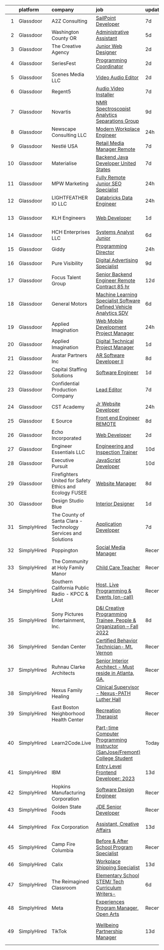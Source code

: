 

|    | platform    | company                                                       | job                                                                                                                                                                                                                                                                                                                                                                                                                                                                                                                                                                                                                                                                                                                                                                                                                                                                                                                                                                                                                                                                                                                                                                               | update_time   | location                      |
|---:|:------------|:--------------------------------------------------------------|:----------------------------------------------------------------------------------------------------------------------------------------------------------------------------------------------------------------------------------------------------------------------------------------------------------------------------------------------------------------------------------------------------------------------------------------------------------------------------------------------------------------------------------------------------------------------------------------------------------------------------------------------------------------------------------------------------------------------------------------------------------------------------------------------------------------------------------------------------------------------------------------------------------------------------------------------------------------------------------------------------------------------------------------------------------------------------------------------------------------------------------------------------------------------------------|:--------------|:------------------------------|
|  1 | Glassdoor   | A2Z Consulting                                                | [SailPoint Developer](https://www.glassdoor.com/partner/jobListing.htm?pos=105&ao=1110586&s=58&guid=00000183211a8d0b9d67ef4f10e60019&src=GD_JOB_AD&t=SR&vt=w&ea=1&cs=1_16e63320&cb=1662707732359&jobListingId=1008110581408&cpc=8B69257BFB62E45C&jrtk=3-0-1gcghl3ehkhqu801-1gcghl3f2i3b1800-51a745f4daa6a6b2--6NYlbfkN0DeXU0vMxLyKhfauY-dgUBa_3v1DHLtGGo4EP_Dl8CiYyPDWSWEoavReJY_shI47_GybFg-l-lyg74quyeOJOgBfFLZZSBS7XIL9GIGmk_4lYctjcOJmir0NzeyszAKNV09lIYZKANOJLrtjMgz1hKvtESOhhYRyiVhbTU1x5CDTOWxxgro-cDFDZbR9jpf3ZJyUPf183CF4-HAcpld8oICwB7BBvm-GQxL0Q2ATsg0tlaA3vwFq_EG54q8fnyzQ0IxTOmOAdUhbdj3aG141IdwXn3ohwkXzfv1WfBL6bChHLR-MJ0hKBZ49EQl-Cc_JuFeLFYJOvXADvtG_qAwq-jRcUVfXgDweeM9b2FFah_9zqJ3kVFioTiaebx45A4rqDkwroJyu4ySp4iYPIhcOrTZg0PVfzxdf5hIK7kZAH17WPDbde70cSwLVzNaAqK_hYKadRoqwYXITvKY5OZz48uosETPEzJKtiC9xlxPF3tBwMTLazgrpUYuSYXyEfyT7xs%3D)                                                                                                                                                                                                                                                                                                                      | 7d            | Remote                        |
|  2 | Glassdoor   | Washington County  OR                                         | [Administrative Assistant](https://www.glassdoor.com/partner/jobListing.htm?pos=124&ao=1110586&s=58&guid=00000183211a8d0b9d67ef4f10e60019&src=GD_JOB_AD&t=SR&vt=w&cs=1_99bf390e&cb=1662707732361&jobListingId=1008115448153&cpc=5EFBB0462F9C6B7A&jrtk=3-0-1gcghl3ehkhqu801-1gcghl3f2i3b1800-0da44ac5674c5847--6NYlbfkN0AzY0b1Y_R1OYsC5gwLmtpZQ_BO_KxppBT5eQ6JKLA0ZilQ_honIT0bPnzjjG-jF784Fd-KkfOHG0TElBOFqSRUFsBZPgeCk9oKpkl-v2g1iIDwRNr6unPZqv7T4Kb9It1EC8L3f5RvksjUdZ5VMmBILxtP-MHjeACqrGVmAewULIhgz79NXEPGZiqy68McT7uoTOebNVTb0h__uGzr0Ar9WmjHExAH3Ajr5EGrDhd_vQrpRjzOw-bAhGy4VHJfjvrnseCBL9rLM41tTaWietJVjsmvp6qwDyxCCdPjZPDDvAWYKTDvdcyEGCsx3LjlffWaHe5OiAsDXS2U3IsURb-Vr89KNmxdz-u0OmEFxdehmNQWmV-HG7FGpnNt5KUButL7s0RYL7kUdvpJuex8DueEv6CcIf8p2PXH6Vhc7zQpQW4nQQIOOj4G4MW0WZLYptG1GAVU8L_MYWsEK_zqXtr2Kcz-Yx9Ywrpgq14wdqqHrXYTH1ArINbt_NWUEuoPiraV4-vjTmzpvdcs5DWGCYJd-XPshT7nmtA%3D)                                                                                                                                                                                                                                                                                      | 5d            | Hillsboro, OR                 |
|  3 | Glassdoor   | The Creative Agency                                           | [Junior Web Designer](https://www.glassdoor.com/partner/jobListing.htm?pos=122&ao=1110586&s=58&guid=00000183211a8d0b9d67ef4f10e60019&src=GD_JOB_AD&t=SR&vt=w&ea=1&cs=1_40bcad8d&cb=1662707732361&jobListingId=1008122117450&cpc=40021B6B9FB64F38&jrtk=3-0-1gcghl3ehkhqu801-1gcghl3f2i3b1800-07de29c15e1b71f5--6NYlbfkN0CvahHJL5dpwIe5nlYo2UZJB8CTXAEl9vJAxrd3EfdRQRDXMdttjz6p2wIFQHy-ikY5HQoD1oHYAiAXQLBDYqWRHqBXiX7PHw_EVYOTefVmqgQrXIkbNhJUSs-OmbVuz8nyNude4TWYWK73T9uHxG1FoKMezYAVWTGz50PbTvAD2NIuyzBBAE9QGTc7B51kAjsf6stWa-rpe-JJmD9zEcnHMkv5U9ZAI1GjC6IOe2THg_JxUrNNBJIsfUMwq6deXVBGyyNMtfFcoZbSTM_v2y6n4sylPTmdp19hZdlD3idPcKCk9kpsLL0aWrnYwfdWCuy8QYuOA3Bx_xvQZUcStXBF96poqRF6YzF3Kh4fMDD3OpFV19RSzuIb6vsgeGLnlqpt1axGzAJQwjSZjEcZJe7UROTm5i2HCMZK7qNYVkUkOBzbwADmiaJwKrNWR56jbvgvG3lyyiKenzyDd7J08Wu8tE9m9fIV1OrhmZtniC_t3IyjNbW5-N81Ur59WHD3pJ8bWvhkYjwCLQ%3D%3D)                                                                                                                                                                                                                                                                                                        | 2d            | Fort Collins, CO              |
|  4 | Glassdoor   | SeriesFest                                                    | [Programming Coordinator](https://www.glassdoor.com/partner/jobListing.htm?pos=111&ao=1110586&s=58&guid=00000183211a8d0b9d67ef4f10e60019&src=GD_JOB_AD&t=SR&vt=w&ea=1&cs=1_d458f7e3&cb=1662707732359&jobListingId=1008120924567&cpc=70D6958B2CFB98E6&jrtk=3-0-1gcghl3ehkhqu801-1gcghl3f2i3b1800-6f66e2d2e23c435c--6NYlbfkN0Bi-g4OEguhQEx4pjzkmulzkFDPdVMQm6g82nLRMcVRUEL01Dp3X9kPtUPOvsL48a6n7rk9HaxOsoCsF6JwJJmArr6j8ZMI8yiso0YZUxBx0C89WEdW39-rdAtbr2k3_gZfBScMIZV_85E48QcIEtz3lEEsQ24xx8YHku2lQJjfKZX0rxWLyY6ZB3HPUFT-hQewxBalbTgIYPRAc_hmgKTWlF-vT6u8RjnBuesW7UmWglP2Zv9o3HQlYsFc-L9X3N6MkZC4_mmfZ9ft_xGxSYDuBC2zChW0LKQ02KR702epQS8AIogP2f7Gq-Lx702lOTZ2P7ZiNa2okGYq4MbZO5Pu0dBnqSTT7OUhjE1uTth9JDBUMaezLrGof611AAmmjIHbQ622o84PdYjM3tPaqm8yJoOzPdwLyS-ea4LaJc3ZBWZAaC2TBFzvltPuK4OUi3Byvmtlz4QKr8rf7yQAFvfjQ7_Ez7XK2mWcnjEp4YJ_Scf3pvIozk0RdyQRGpTkxLBBs3G2LAPxWw%3D%3D)                                                                                                                                                                                                                                                                                                    | 2d            | Denver, CO                    |
|  5 | Glassdoor   | Scenes Media  LLC                                             | [Video Audio Editor](https://www.glassdoor.com/partner/jobListing.htm?pos=107&ao=1110586&s=58&guid=00000183211a8d0b9d67ef4f10e60019&src=GD_JOB_AD&t=SR&vt=w&ea=1&cs=1_d0cf40e9&cb=1662707732359&jobListingId=1008120652239&cpc=FA84DF7EA1EC2398&jrtk=3-0-1gcghl3ehkhqu801-1gcghl3f2i3b1800-df236178779e9bdc--6NYlbfkN0A0fDXu9eF39rbKD2xdim8xGEgksx_b2RsJFxTRJ_NJDvSDN6tM190H2An5oGT0u_6zZHx7KdkE_NbK_7bpWElYaELkzE2MFRACG_3uJ0_tmXkWRrYCxonhPx0nOdrerHtSHUiY-OWual2wcFrgBZricBp-HVPo9SMsZnpcmrlsAN4l0c2PUT8B2vI8gXlRqBq3K8xFmeTSIkF5rZcEjJwRRcvfybkHiw_-2ivNlD6KsimEfKGaWdQDpY9jkYgE3UAjj18G0J5tvUxh0Xg2Y4vsJpxjOHFd-MJLzpgIRECNbNTGbw2TResG0HX0ZajiPlKUQfB8rN8CCSiPd5qD2pkynfs0iOnHAn3QBDKFmqg1xAfvI3Bqduzl1DqL3i-4fjpsyMvL_Tt2hsaZVsqCaDmJf9KXEDZhUmj7Qbob1APwmCYMihtsQGKXscfgGZu8C638I8NdKOP2t4CfS5wQ1PAVjBZuCMotX7SXFHBiUaYmdETK_NxhvOovXw_QEnXE-m0%3D)                                                                                                                                                                                                                                                                                                                       | 2d            | Remote                        |
|  6 | Glassdoor   | Regent5                                                       | [Audio Video Installer](https://www.glassdoor.com/partner/jobListing.htm?pos=113&ao=1110586&s=58&guid=00000183211a8d0b9d67ef4f10e60019&src=GD_JOB_AD&t=SR&vt=w&ea=1&cs=1_3aa8e68b&cb=1662707732360&jobListingId=1008111329561&cpc=6A461AFE751253A5&jrtk=3-0-1gcghl3ehkhqu801-1gcghl3f2i3b1800-0cd9182b06d42cbf--6NYlbfkN0DeXU0vMxLyKhfauY-dgUBa_3v1DHLtGGo4EP_Dl8CiYyPDWSWEoavRXLw_YjR2oEbUB_a6-S49_wbJG5z14pXVbOEret9w3p__krGuEwAo8kUPBkC0dcpelbkxMWOzL2k6oAiLVdqwwpwg2piBJ_J7x5eRgXqxmWotObxXPC1k9m7sT69OdowMMn6jCVvMRWTwBhuGi8RyWPuc49c1nMhDucSWA0DTSTI3Jq64EGbh5HNrn0O3K4m5o7Nb_ohWfsjhIkX8ePdd9UP2xWx0i_2tuxfR4mpBwt8d2xhy2Vyt1mF48Lgn4HGStkmoIsLf2gNDMcJlvmJ2oeRF4frNBpgHK1AEBNsblK6Ta045myt76MTrwnjugY23DRq9qMfrC-uLwgEvXCSCD9a4KoBnx5YEklyOKvzRiXdjmPIhEOYJEgERNjdVre8BsIXHywyX5A8D_8rQZBoFuWE6is5ZE5kSZahsUBNgCDq0DOssCeeAHp2LWjncKXOLK1FqynIm6F5raMTdmofE2w%3D%3D)                                                                                                                                                                                                                                                                                                      | 7d            | San Mateo, CA                 |
|  7 | Glassdoor   | Novartis                                                      | [NMR Spectroscopist  Analytics   Separations Group](https://www.glassdoor.com/partner/jobListing.htm?pos=104&ao=1110586&s=58&guid=00000183211a8d0b9d67ef4f10e60019&src=GD_JOB_AD&t=SR&vt=w&cs=1_3f5f2479&cb=1662707732358&jobListingId=1008103627985&cpc=CD74E381F3CA7F32&jrtk=3-0-1gcghl3ehkhqu801-1gcghl3f2i3b1800-3c863cae114646cf--6NYlbfkN0Alc63mq7XbG_XJWtX8RBizZIwo5v3DdAY7_u3VbNSkJ9a4JhDPDKVZbvg4b4rx_eTV27GlRAz5TKve1BsS9YktvkAcXJlILQIr0JaQRWkBMn61q9g_G2RQdjw5zuUg2hUpTZq8NizcNv0Kxnpdini7KP0uP4cQjZTyi52agX2ZDCG5F4dSdcYLDWVJc87ChcMgDsNp2dM8wyQRWihfVQJqH85o4k1VsTfDhy13cSv9W4OBzxWsfwpqSgJHsqPYwcw0OMxpew_imdb7q8DN1nzxjl3Es-JgxSVua3_rXDRaft7LKPIuTeGvU0eAKpHySBeuz2QsWI8SP5ao0K8e1w8NCKfQMtsScIOcCstCtOrKj66Yf-3BTkzo_tYRzGEnWRUBv3H4ftLizXZ9pR1MXI43g4MLQT-Pd7z66TvXLsIXBrrG16nGSvqHWx_urOxA12K65EUnEjOubmPUkt48Ayvt)                                                                                                                                                                                                                                                                                                                                           | 9d            | Cambridge, MA                 |
|  8 | Glassdoor   | Newscape Consulting LLC                                       | [Modern Workplace Engineer](https://www.glassdoor.com/partner/jobListing.htm?pos=102&ao=1110586&s=58&guid=00000183211a8d0b9d67ef4f10e60019&src=GD_JOB_AD&t=SR&vt=w&ea=1&cs=1_8131895d&cb=1662707732358&jobListingId=1008126066867&cpc=4A4F3732B778070B&jrtk=3-0-1gcghl3ehkhqu801-1gcghl3f2i3b1800-bec179729b48cdf1--6NYlbfkN0BHIfC1zsKGIu0R3teaIu8liT7fbRNLaQeDQfcPJweUKxynNxS1I3QAHjMmhYqtnSAxGBsP6FB7tqu-jTndOhtBzFLcq72XVQJQ1vuSf8qwzvmzmaR8SHaJvU969Oggu6os9cTGF0ycD536PiCNSypEnN2GdUXvWozc9NydltMV5JWSLMrvWihjblv-hGeHth915ICKGXbxjL4i_9MNa8zpQTkvmEEsDZMYNwJX_IaQ5XCiTyFFk5mO28adYc3C_HNelRbsDJEfLtWzTbL0rqTN4Lx3-Kq-73IMW3iQ4QvWJh8jzJgj3b94QvX9mhPkp4CPgfqkN_oRJ9T8Hb9Rp1E1Evvxapcqky99QEDgWDvu9D8FYSxwmXFdIxvLRMRDeF29BqXIL13DCiFPfMBBkXUCghtNSJGfPUL2pyhl6gwXVA7rnXlA5vqWcTb4c2gE9Tru1JhUbtwNf5owyfPAu-2fOVaqSOKJDdZ7saihzu9DkqcB0qyAJtYVENgyhhAUN6pP7WjIwuAI9A%3D%3D)                                                                                                                                                                                                                                                                                                  | 24h           | New York, NY                  |
|  9 | Glassdoor   | Nestlé USA                                                    | [Retail Media Manager  Remote ](https://www.glassdoor.com/partner/jobListing.htm?pos=130&ao=1110586&s=58&guid=00000183211a8d0b9d67ef4f10e60019&src=GD_JOB_AD&t=SR&vt=w&cs=1_3558cb09&cb=1662707732362&jobListingId=1008112427304&cpc=1FDE87803EF93CD3&jrtk=3-0-1gcghl3ehkhqu801-1gcghl3f2i3b1800-84050508c4b25d18--6NYlbfkN0ADQ6GdWvkt8ZgTH_-FXwKY0lTyiTNy2VEya7tXxeKwzj-OqYxe2oijGPILrQNLNKyAsmpNnUtyHGFHhKFpK544ssf2tWBoDAjqNPpCSPVYXAdq9CDQ-3jvu-jpmQs5whWF69KAC82URwv1zoBzpmaTYjIVIvJeXfQr1Zq7yeHVOKu3ofu9korc58gEXYWyeCjROD0lNo3LotUpnLCBOWmDOWX7StuBGNFl8jvXYkv_bo845DR7Hw4VujXr5EglUOMnZmI5HSX6ZV709OkZ_ohiMkuIkMtlAG9iWH6M0IhvVPo8rzWatinSNNjU8Ru0LQo6zHNmOZ8ljIpDBDhO27dk3ZrbhOcxz8h9_m-xREQuw_Nw2HIIi6dai-SwKoD6s_FeOAIMbCw-T4VtUi9zf8rvs2rv20hDreLoY3nmKCyE-BxKhsEArPyzCkBe33tuGV8eCQdZb51i7klDpevRK9rRStyd2aLKfkdypXQPayABdX4gePGyHddeV3V4eFU65M2PDWorlyGjMmPTddP1Jd5oOMjeprYr-RskP9qZ2XPoRFrQb67K4--6AKTzWpKF_M3UcnVgUdJeGw%3D%3D)                                                                                                                                                                                                                                   | 7d            | Seattle, WA                   |
| 10 | Glassdoor   | Materialise                                                   | [Backend Java Developer  United States ](https://www.glassdoor.com/partner/jobListing.htm?pos=128&ao=1110586&s=58&guid=00000183211a8d0b9d67ef4f10e60019&src=GD_JOB_AD&t=SR&vt=w&ea=1&cs=1_4ba7be0c&cb=1662707732362&jobListingId=1008111452488&cpc=5E31031E1AFF45A7&jrtk=3-0-1gcghl3ehkhqu801-1gcghl3f2i3b1800-cffead584926eb06--6NYlbfkN0BL1DyQYBK1tHwoBciZhChALBxjrhsy8rFgUIA85pUFUaICefKbL8h73gDJOEWS-68N1mz8TIUkPgY4_V6OzDue4R-Yp5-hbGOmvajeWdo5Z6POZHRFtr9fO4GLUMhd64x7WqSEzsKBZNw1RLMVPwMdfIVWYK46F8a3G54OBDC48IbwSJPDBtgqBeHwze6X36ZJGQM66-Bfl1LaEDUP0ycchagFRPCqWfYdMZwLShXPe9e4O7TU5Ny1dJ-92qTUIH0o1RgxJkbZWVtRyVdoZ544IXR_icJgCILUaLCMosTaWucBsY4lwEUOykr8Yc_6m6lokd9jhqP0EyUIhcoNdskPI1zNjOJ9CWgso7JQGRHP_rbDcF_V2Xw56okYYGG7BDUZ7qH09uoyMVMgVEHlMK5-7p7_my-4VllnbqXTSl3ProcU652jKBYgEFFrD6SXnmZj46R6pIUxhxTfzJ47LFDaJ_kxG_XYC2AA4hAHsp_2ZQfHSQI4PSRTKvXkPoJd49GeF_5cBXzBFs5lDRr7zKWi)                                                                                                                                                                                                                                                                                 | 7d            | Remote                        |
| 11 | Glassdoor   | MPW Marketing                                                 | [Fully Remote Junior SEO Specialist](https://www.glassdoor.com/partner/jobListing.htm?pos=116&ao=1110586&s=58&guid=00000183211a8d0b9d67ef4f10e60019&src=GD_JOB_AD&t=SR&vt=w&ea=1&cs=1_5a4918c9&cb=1662707732360&jobListingId=1008126510288&cpc=A65DF3A704A48F9B&jrtk=3-0-1gcghl3ehkhqu801-1gcghl3f2i3b1800-92b2a60d6f9d450e--6NYlbfkN0Af7IH--f52cTUDwFMUanxXcd3NiV5wYJyzlyk1G5yREY5tH6gVYRJQohQpJRft9_VsxmOGOwJ9bUwpjyQBMQLev7RKAgwXz9vLAxpTQcMfAtCMAhb0XVg6rwm7iUC8jMe2krtjUlMbwbeNzR8Q0_VKpSIi5ViYpP2eU3esIo3FrC6dwPu10VkR-ZnRi2tufh9UFfmjvItk11YRRHWpBiTP2y35M_hsg2NXoCjs3qjCCIKCx0vnFNG8c4y-lyR2NrizxbdcwOWRBZnTUgHkYcE-Qutoqh4ZCcaKL7CR_D4_FUNk0Czfh0iZW6gohZgvHcpPy7-sCLQZgFsF1j7yWplsB5R5ffU8CeJivZPa040oPqrI58ZxqogzYocd9WC9ugZeGpF7J0oiUm-eOVzwKCTMUTMfEsufF8XNx5e9xNiEBUTLF5Av04hQqDkkckJ_rMB-b5xHW8Y4SfHV6OGO1L-8hJlS9hnuEEKu-GL9x6WDUhRni4uFjYpPjjo1K8GNgi8%3D)                                                                                                                                                                                                                                                                                                       | 24h           | Remote                        |
| 12 | Glassdoor   | LIGHTFEATHER IO LLC                                           | [Databricks Data Engineer](https://www.glassdoor.com/partner/jobListing.htm?pos=110&ao=1110586&s=58&guid=00000183211a8d0b9d67ef4f10e60019&src=GD_JOB_AD&t=SR&vt=w&ea=1&cs=1_bc094f8a&cb=1662707732360&jobListingId=1008126109105&cpc=21001CD36CB5FE0E&jrtk=3-0-1gcghl3ehkhqu801-1gcghl3f2i3b1800-52afb529f3475472--6NYlbfkN0DLWr0FuvwmpNY589ecXM0wpB-l41nBtAe9mv-PvJGiqeSn_zX0dTWcAXbe-_6Gf05UIxPq3fXF4LsUsC_WVIO-Xu3UDUxhOIxq13o-B9D3B4hZFgvxyNWGA48hvN8kAihtT2olNXQ-VLEhcbhJ8DO7L4djjV3CC98a_sPRAkSaggc5dIKo_TqucSOX8SfYGwn-g5L8HZ2AvfW9NhPZHFJNlwF-dlbd_QU4DBZyDMy26zVoFHaLgK7UUJbq2F9o4CHbPiVEI565uwqVNVTb_C8VcRYQvs6Nv8YmmwfXo4SsTFM1KPvrpzI25T4KTkhaLFsDc2xMMJ6QFL91O-HEoomd_v_LBPGAB8RMAg8tWYwoT0LAKdksZ7xD7yLdQS6kpvJRw25mo9DCM0S9dRWHSBKzma-VBYO30k7a-D8rOyrjNVYpsCyKtVpXQAZUSKN13zPN4E1NSIX9JMQtWpsJ8XMeHb2Zwf1y94p2bti7HPI5o10g-O-cSmRJsAT1bCgDa7R7hNq4b_PEpw%3D%3D)                                                                                                                                                                                                                                                                                                   | 24h           | Remote                        |
| 13 | Glassdoor   | KLH Engineers                                                 | [Web Developer](https://www.glassdoor.com/partner/jobListing.htm?pos=125&ao=1110586&s=58&guid=00000183211a8d0b9d67ef4f10e60019&src=GD_JOB_AD&t=SR&vt=w&ea=1&cs=1_19b6cab8&cb=1662707732362&jobListingId=1008123694642&cpc=C19BE7EA145E205E&jrtk=3-0-1gcghl3ehkhqu801-1gcghl3f2i3b1800-e4497aef7564f756--6NYlbfkN0BvDlH9Lz1fmjVvjr0DRKSCYQdqD74IV59_MjVSnWGaZHNLpImKyXag__Os3_vTT7Tjlc-7x2kt7LfOEzpvBY4ljWxpholjipSsgtyxToVn-2oeVavNzMvPbUIrZ1Vr1LX3uuCpWyj_tXtUqmVjpTd81-TUSQW8My3CH81ROs1QvIwWkAAksI12EqrdsJjoUTJxigZ0dTGxaZJSn_-WIgNk0ZVGQt1a3R4zBoMw4xLM7HYrv9j3Dx1pzGt730g6pf4-t157GbRRA123b0oRhOIt29Ed8ohJofYPB2E2NEqaAr-UlAZpUlG_3w8z3pnrBwyKjwLGX-vYZarMgrkd7N-KDsNxfKUoOJ3Nl6b3xTMT6Ehzw4bHX5s84dDE-dhZaHuFIv5H60RdS6GC3JoH7QyUK8Ozza-kP7AJ1axtimwBtgm1KJ9Dfg_5flluPbTDC7hFESqcS2oW4Hzh0V7NAhP3tCwH4iFOU030rf86f5xcCfIcvf3NhABU)                                                                                                                                                                                                                                                                                                                                          | 1d            | Fort Thomas, KY               |
| 14 | Glassdoor   | HCH Enterprises  LLC                                          | [Systems Analyst Junior](https://www.glassdoor.com/partner/jobListing.htm?pos=123&ao=1110586&s=58&guid=00000183211a8d0b9d67ef4f10e60019&src=GD_JOB_AD&t=SR&vt=w&ea=1&cs=1_b573e02f&cb=1662707732361&jobListingId=1008114037788&cpc=F4EED0218A761C36&jrtk=3-0-1gcghl3ehkhqu801-1gcghl3f2i3b1800-a5b00819a94d09c4--6NYlbfkN0DwNiPKAVM4XAJKM3wLr20H6oNwbjmq8cULyZhVGMMKsFS2aupJNf3vyjoEcsNSwLGCtYyNPTYYIGVtciSZlAgOrlIijl2_0HEwZ1UWIKsv-nJh02mgOWSuCsnXj9M3lEkRv6v57o4VRP7E7Ry1R0Q50H48JYtAEmQgBW72F6cJN_xHSyhT1JhVFIkzFXFr-FFZhhfGlnfRASB6fCwOIuhAt2Wqs1V2cBsuupOahxgcwa9a2k-cLNexO5fGxhMbtV4ElJLlcjlc24D95vcpvC20dYiUoHxt0pAjy4-Cwb5-3QGIkXwcYZUIOkYTBLpqGReKEYtYz4YGXCekJOevqEJZZD5jgy2B1MljkFLfjyK4K0qD_FXcAezOmlOsAGzjby2VMZ9DsHmbIoIpBdM8swpZt3wgAj9SiXSsimeLTx12Tud7PcOzj3MvBLfFPl-Fb-o1dhAnYzLX7BA8gpOChn4UUefNmfDYVp2g-tTcQr7MOpeA5ls4ikWOQE2ZkgRX4VA%3D)                                                                                                                                                                                                                                                                                                                   | 6d            | Remote                        |
| 15 | Glassdoor   | Giddy                                                         | [Programming Director](https://www.glassdoor.com/partner/jobListing.htm?pos=101&ao=1110586&s=58&guid=00000183211a8d0b9d67ef4f10e60019&src=GD_JOB_AD&t=SR&vt=w&ea=1&cs=1_09145576&cb=1662707732358&jobListingId=1008126747046&cpc=9A35C3CDC9AD954F&jrtk=3-0-1gcghl3ehkhqu801-1gcghl3f2i3b1800-fc66f98645b85375--6NYlbfkN0BezEDvq4O0wK3Mdsc3SSRxBqwtCc-QllWXzV1v0Z2t1arAbUweX3HOCafFpekUP2wNa7eMn8pW8az9XAo_dZxql86WBJS2TagaejU-4YVlggS7CKTvO13WN780xUZojIAFjvg1bBUBL34hvDFaXDe8OG81rNkk1gJ7Stt9TejXkf9gKK5Fytp0Q1hj5aVCir13iMnLkCBuaGPImSI7Ybr9Nlx0FlFq4n4uKPjpR8P_uSgBqZZXfMdOY5yYRahoWNOgL2O00iExs8PLT3A53vu7w3tFRQnfOuyzlaG6osCbgIbwUiOqpuzJHinApe_y3j_4PXPgGHqc1X7U5qF-0d9DmvGHlI3igHlZGEXa4H38JLqbt0DUKpzZ4GELQpufteO7Sc_Hp61E56K8AK8LB0GuJcV0uMw7SFLr1mcnM5f9iewU-pndSuLobBIxDfTqyYjiH2qeYhdUy3PLrzy3o21TqjkrdIrW8AqwuAWz2tUwNoUJ5pg00y0o5H2wOnoNsh37CGT4e9faBw%3D%3D)                                                                                                                                                                                                                                                                                                       | 24h           | Austin, TX                    |
| 16 | Glassdoor   | Pure Visibility                                               | [Digital Advertising Specialist](https://www.glassdoor.com/partner/jobListing.htm?pos=126&ao=1110586&s=58&guid=00000183211a8d0b9d67ef4f10e60019&src=GD_JOB_AD&t=SR&vt=w&ea=1&cs=1_774b2261&cb=1662707732362&jobListingId=1008103995624&cpc=8795CF9063CD573D&jrtk=3-0-1gcghl3ehkhqu801-1gcghl3f2i3b1800-2a2acc3f9456b692--6NYlbfkN0AZiaPZyccuKjlre0e0RaBFeO48J0QExrO5hcuLctOVaB564pNz9C24d5V5qJMYDip9RoGmbOZEgmaQmK9X8L246o_0sRzmq3XqBQbAaqFit3PqQFwbHYZKBrODRJVjT_s7mPwvrj3rqcHdqkjAe5VLUX1YBiqJ_ZIcTwSIXD65N9AL0z08d-BsRroWwpR1VIlRQy7il7Sz5Frd51wr0FjMmU87qLpYBNgWzV-ks-OvSlVq_eqM7d0NfPbrvnpF7W5qc--zC75bzomQ-Ren5L224fWTxVxDnR5GJnOWCBx1uLm1hjbLqnOplKrBrsmGd-LF9t2i4psN3xLPt50SxFjY23sbqZfJnOmOvDrTF9-AOU-7_i42z6Og5T3aqCO7Gr56QX0-ZNMclUaxLt3VdZsA9lL-N82LyF-1Fhc76GlBYqX-4wSyKCeVvT7iIN9mD4DSza5RDUpwBRwvuvJtMVrDQVFX2GAieCCm9Yi-Oz2G10tmORFkTbV1YrND7cb-dLg%3D)                                                                                                                                                                                                                                                                                                           | 9d            | Remote                        |
| 17 | Glassdoor   | Focus Talent Group                                            | [Senior Backend Engineer   Remote Contract  85 hr](https://www.glassdoor.com/partner/jobListing.htm?pos=115&ao=1110586&s=58&guid=00000183211a8d0b9d67ef4f10e60019&src=GD_JOB_AD&t=SR&vt=w&ea=1&cs=1_cbcf1fe6&cb=1662707732360&jobListingId=1008098493704&cpc=A0637F14311B9419&jrtk=3-0-1gcghl3ehkhqu801-1gcghl3f2i3b1800-ecc0fd56619abb40--6NYlbfkN0AkTHvg2qG63eGWRkwLSWM2hiF8bYFr92ccdv1SLGRGbEDclhsOBftv4d8dGGrNzHifNfxq-ATjhr0o6GghG9dMJoHQGw7_JbjGsN6VLhQTXJK4pPIjwLS7ZFrpRQUYVIbHLnQOWq26jpEEQdE1qsW-HApfIP10l8Dd5CxEiA8BNUNEN1nXaZVGffv4xemqm-Rv3XwNONbJUIi3wECP4-Py-SRb1tJH4a6-ZKLUmwH5ShCaz7W-bCIrPDSDKvyUFfcAAdzI1zSgifJmy0AGeE9j_fgZ9rC5Bnpe19bUa80ku1qYTRTdSXF_K-Tk9kKXqh7yvZR-QwYQgePNfpt3AHrrJfwXN58BKPygcOQM8vQK4OCVA6NoKkIGFhNxF9CW2elfa848Lsy-kzaMW1aC-qnw0h6sHGdP3LyifkJOSYAU0-IV4tz2DHO3C4LM1vgiz_XIFsL9SRHxiqnS4O1aoz6QAoM6uHws7uhLfRy24AzQNdJ88BLWcEsvVXt3dLD_gBFmH-_lxllRoV8i5pU2li9P5_iOzPXRggk%3D)                                                                                                                                                                                                                                                         | 12d           | Remote                        |
| 18 | Glassdoor   | General Motors                                                | [Machine Learning Specialist   Software Defined Vehicle Analytics   SDV](https://www.glassdoor.com/partner/jobListing.htm?pos=118&ao=1110586&s=58&guid=00000183211a8d0b9d67ef4f10e60019&src=GD_JOB_AD&t=SR&vt=w&cs=1_57d505b1&cb=1662707732360&jobListingId=1008114567566&cpc=01657B10174A43CF&jrtk=3-0-1gcghl3ehkhqu801-1gcghl3f2i3b1800-e8b560d4c1e0e8be--6NYlbfkN0BqJjBsvJkVIRVupdyx-l7jJlkPL5nU6SVET5Mq4mDejYNChVrcc2tY96PpIzK0iDQEyWVWIWwLx5-TxccNNFipag0ey7YPWgt4SDNsabyQUKlpnGDzchvUMPbZw5SDPWKk-LsL_OuXJwavyEPiAKGHyoQt-Zb0Ulv8lWkUZhZizusR2I9bYjQGlRvpAxubTQ3Hz_7-5ylhQpDbgzoZ0H3dF7rWHKMddnU4wfmpUhzlTYjsaFRLXITUqF0MHJ8JxfO7D8__Jeqfkwayj2IdY9PHJfjdbdHfnEn73Js7f46tv7gnfZQZOQcLt1RXgoF_1X0iHQWxU1TdeBjAc_KyYv98LtXek_rCBlRbRNOI-xxx3ooW-CMUFKfztJ1xi19Zhw2RQ6B6MnSwxYByGlRhrVh7udwErQosmGH1zYvJMBjPQXxLvd0Msq2SKUx13VonrHgZL0G4c4yq7nnrC3B_TBPeFUnH_pJArqCshc1RDHDXytUFnc9RIOhsBrWd1MB2pgWSzZElvCxNU7C9lLtuGpLww1cvZJQw2BSTdnShbnTCQEKrTRnWeKs0Uv4hjnJ_vfLDsFKSmO7U7g%3D%3D)                                                                                                                                                                                          | 6d            | Remote                        |
| 19 | Glassdoor   | Applied Imagination                                           | [Web  Mobile Development Project Manager](https://www.glassdoor.com/partner/jobListing.htm?pos=117&ao=1110586&s=58&guid=00000183211a8d0b9d67ef4f10e60019&src=GD_JOB_AD&t=SR&vt=w&ea=1&cs=1_ae305667&cb=1662707732361&jobListingId=1008126068788&cpc=1CBFC3E34E2A31FF&jrtk=3-0-1gcghl3ehkhqu801-1gcghl3f2i3b1800-967001fb6339d0c4--6NYlbfkN0D8j9N0G3bmE7t_bRxWCnyO3V8nRNicLzIRxQmtr6sajpySE73H-8XyYuMVWJAUn-PsMBhLwMRDb0YZvULODT6jIByKHdDa8IRdDZW5w6mwl8KyIoL4D0srY5ZPSznRyR43el31ghDhnTW6WOPafp_HAo7HpgSw525uYQCl04PvkKK9mk8_TgJ1dUbaLmwblEX_ya4Lfm3mZwQ2f8HbAWPCCrrFpa6ndEvFpKn_IL-B6UP2Q_OTW-zoRI7NGvOeS7Qxi13unUd--46znjPkdhVEJrWgt2xvQOGNoTopQ6GG37bzb_aaZx_xcZ-7fwcAZSmkmGvLuT10Yk4Cd5dtgh2Uhep2Pg33rMtircw2-vt8Llb6KYo2BxJxI5BahkqwhGnrKZ3HjxTYq-SOSTj8jr7dWI_4fBuSVVbc6s6owLWpN5dzhVFto8SkFTey84pjNVwmTXavnxdVmskoD9pk0RDbUVu59N3AdG0E1oTUBhGiYIZOPmQ4aaeNiRaS6jGVWf4%3D)                                                                                                                                                                                                                                                                                                  | 24h           | Remote                        |
| 20 | Glassdoor   | Applied Imagination                                           | [Digital Technical Project Manager](https://www.glassdoor.com/partner/jobListing.htm?pos=129&ao=1110586&s=58&guid=00000183211a8d0b9d67ef4f10e60019&src=GD_JOB_AD&t=SR&vt=w&ea=1&cs=1_18775efa&cb=1662707732362&jobListingId=1008123151261&cpc=654405A9B1E0A9F5&jrtk=3-0-1gcghl3ehkhqu801-1gcghl3f2i3b1800-c3729df21b8a2798--6NYlbfkN0D8j9N0G3bmE7t_bRxWCnyO3V8nRNicLzIRxQmtr6sajrPGQHgUI5DIRDIDSQmRWHaRH_UwoomrHjP7CgfsbOeZSyZe8jjGZWkiy6OmTiLrnHjNeZbk_ix48n3U1Si6u59D0g6pNXbljWfYHW-QziZKJerTIuxkFX7TzFpq9qSe0hidVirjmH0dKJnJgiUyOsl-ZP-uZvk9glYWK4-gKq8egRD7rdVIJUx7N3rHAfSIlkkSPznhIEsUwM3xmdMl92QPqwRiVWxnb_832w9JgXcUPPCSgXrugZLQ2LGwLfKATsA4wbIcllZrvRIkKFe_J3Rh3vSXv_3fNru_keFy8Ugr3UkKjHY4kB1nWiBEO64vnYfH4HnRhke79zVLKYIjIQOovc2HPc-MvVGn0_JqEkDY0bVz5TIow87nP5NluSJQEfQnFovKUWAxlRmkib0dDh5M62jluwAJVTY66oWllQ1tydTI9ICv8ZaU7iXo2-PUQsMni60gHAwl9nuKHOhRHmU%3D)                                                                                                                                                                                                                                                                                                        | 1d            | Remote                        |
| 21 | Glassdoor   | Avatar Partners  Inc                                          | [AR Software Developer II](https://www.glassdoor.com/partner/jobListing.htm?pos=112&ao=1110586&s=58&guid=00000183211a8d0b9d67ef4f10e60019&src=GD_JOB_AD&t=SR&vt=w&ea=1&cs=1_83c34a6c&cb=1662707732360&jobListingId=1008106665313&cpc=F4CC4721A073827F&jrtk=3-0-1gcghl3ehkhqu801-1gcghl3f2i3b1800-e7104cb7571e10bd--6NYlbfkN0CSE3POay3L6XNXi0aipSscdc1Zs2V3vZI2w3p7sV-Wv_VoR-XsUxX86YfQ56zr2X2DaYELFy_C3wUXcLlSNQY5XhgcS-qb-mOfK5GZmOQEQaCEWWGF4p6F_FMb-3_kziIFa6OePOYEvUBuJ-qJs-wjHE-bkIxGqY7SQZGqOKMNDw4LScBAKRt_vIAGn7gMza3tVMwMp7p2KUGpmF8jTmSgsnOU8sGlnl3kW0YiX3Wzf4NQ1HwrLbz7HJhHWfqf1sQSd3ZN2s5Xnj1V74pvo6lbUjO58YzcbBoEeivJtkevZ2cNEPQn_okMuLVfTU2bI6RqkW4nJw5TU_kuBeJxfGHfZSLf5sdJO3pufjW76_CzA9Qx49-rzsP2IovE70hWmA79MqFgcLP2NLtJRJQWc05KXlwJjphsk0aANihp6cBiADUEtkqFndMLr_p5zz3stNSuhgBogP21U-nM-yWYtqmZo41W0aKoj-ObPFs3ylvHnNE58x6mp8JJrItJzZcnnxU4JNuj8Q1BtQ%3D%3D)                                                                                                                                                                                                                                                                                                   | 8d            | Remote                        |
| 22 | Glassdoor   | Capital Staffing Solutions                                    | [Software Engineer](https://www.glassdoor.com/partner/jobListing.htm?pos=121&ao=1110586&s=58&guid=00000183211a8d0b9d67ef4f10e60019&src=GD_JOB_AD&t=SR&vt=w&ea=1&cs=1_d4a6204c&cb=1662707732361&jobListingId=1008123882977&cpc=8795CF9063CD573D&jrtk=3-0-1gcghl3ehkhqu801-1gcghl3f2i3b1800-362dc29280a5917e--6NYlbfkN0AHXq2vAVwR3IH7wgnTMdWCa3HguypIXx0DFudX-u0zu6XSU0N9gDGCMsnO9yvyAfOmemeNrlFhkaTZ0DAFdWStc1udn8_ncMGZPo9th8WNLAFQ14i5QMU-FMfukAy1g8A45kc-Jq6wCMpoI3RUQ--6K5B2Fvsz6et1P9vrtHSiEe9MGyyiGApInPHjFlfhCeSIG6n4SDNPwlD7zQg9pNZ_xbXQMo2i0IENeYWDagMRez85nFJzvR7c_Eg8jk5AQrX8dN1uODfvgu3WQzGqa1wYC_2kuYWFprOzx4VBe26-cQ2tTF4Xh8rZC5Krg5W9cGUmXw7KF4rmqblfcOEUqPFh4UtcbvPZFK_qgv3UXDpd4f7WgZWW4EwzrTTQf-mjX1uW3a5SaUwmPWDiuEXTnEEHCUFgjhK3teVxvd9gNfGWhpMjP68FkviFJh-vZzmLA6joEjHCYYX5sIdYe1hinHiCp8DkFDgMlO_wlNO5jPCiOH_SLp9ZDkHN4BTCMnHpstz18Gvbg4um3g%3D%3D)                                                                                                                                                                                                                                                                                                          | 1d            | Remote                        |
| 23 | Glassdoor   | Confidential   Production Company                             | [Lead Editor](https://www.glassdoor.com/partner/jobListing.htm?pos=108&ao=1110586&s=58&guid=00000183211a8d0b9d67ef4f10e60019&src=GD_JOB_AD&t=SR&vt=w&ea=1&cs=1_1cd71c09&cb=1662707732359&jobListingId=1008109070784&cpc=8795CF9063CD573D&jrtk=3-0-1gcghl3ehkhqu801-1gcghl3f2i3b1800-8eff2385da190514--6NYlbfkN0CLnIyDXorONbwFz_HkFFuiZ_nJljq2LOcDyzqI3LJjcX8D0cqdiZW0acnXuZ9FXAauYjMZq8zkz-2h9y57e1_VcFJknwY1oM7u18lGgLtol-27MZI-GPOj2UXrkgcmbYwfBScxGza3d3KqMWGwjTYKKTf_XmKzJ0XwnzOIs_KNwsMNIJCewt62paOWrjWam6dNCHtHp6aDs69qaIbRSg21kwMLIkLtSCVnD8rFiDs4zW6OMgDy8ahvgokhyeXfMZPtgcVOEfPgG5vCh38zUt_YNoup7DYX6KABibns1ScqrTb9I6wlJrRJItybA6cwVSxDSlPdRubruWcx8jZC-RnHMJz-8a3faQqtQFklMwpp3_BrWKangm9mrSj8ZsoVO7Eg_4nEMVfhg3tSLTfUn4toXq0dPuo6RDUZafO5A6EEC7aHLVBdJkP2BB4C70Lm0QiyIcsxQJqdUPyzyI_tccPo7cR9UlUsdAeooSg9IvpGSXTYToQ7Lw1U)                                                                                                                                                                                                                                                                                                                                            | 7d            | Remote                        |
| 24 | Glassdoor   | CST Academy                                                   | [Jr  Website Developer](https://www.glassdoor.com/partner/jobListing.htm?pos=114&ao=1110586&s=58&guid=00000183211a8d0b9d67ef4f10e60019&src=GD_JOB_AD&t=SR&vt=w&ea=1&cs=1_dd1a53bc&cb=1662707732360&jobListingId=1008126352566&cpc=AC285F3A3ECA6BB0&jrtk=3-0-1gcghl3ehkhqu801-1gcghl3f2i3b1800-c86b78201b06aef2--6NYlbfkN0C60gHVp4b0cpydo70zk1zETvfRoIYrIsAoH2nkjqitC2L5GdziIH9EvRNPiMzpp2DU9b0Hs7OcadXNnJ6quXLU_EZ5KPeRuLj0pkKA8gre9acPMPG-hih8rHmy_m5FFh_ITl9REj7H9AWWgHDvjhQ0Xy4EbA221kLx2rieavi6gI6WRYNRobg6pcNuyeXQnM8zWiMjg3R_CuWzTRcp9V8ntcTWDLMziB4xEGPtI7gWO0QaVixyypGtTT1xJrUCn10Kqs-9zwSBN3TXJlGZ6Evw2YO7E6TNn2L0gXleWVTjN0aASKVX-pqatgyzeD07as9sT3BVeGGK3rC9CsZqrJiOBF9UTr-xHIoelxcSpjDippOrevUygTxSBvb7j4opUnwKEqC29U7WErff6-I_WGyoVNGnt-V4DBWbfZ0SWjwQObL7X0ANeHGKRSPXY0ZU4rM4UfXokCo_QboiG7fd7lzzsT72btlKAyjioGWH0MpKbRq8HCZxL5Ps)                                                                                                                                                                                                                                                                                                                                  | 24h           | Chicago, IL                   |
| 25 | Glassdoor   | E Source                                                      | [Front end Engineer   REMOTE](https://www.glassdoor.com/partner/jobListing.htm?pos=119&ao=1110586&s=58&guid=00000183211a8d0b9d67ef4f10e60019&src=GD_JOB_AD&t=SR&vt=w&ea=1&cs=1_cdd71fb1&cb=1662707732361&jobListingId=1008107986641&cpc=48B9F4758953335C&jrtk=3-0-1gcghl3ehkhqu801-1gcghl3f2i3b1800-6219f37d683c01c2--6NYlbfkN0AqPAGqm6Q9lc2A-JyHYz-JRr1KXnPK_VG9G_C4WExNrUby5YZbOLMsOp42G4YVekD0zfYPTP-LSSMcIwVqHCQURQfq8uplm-WNEuxCV62q7BwLVyr0sx0bWOkXJf7bAtfyUat61eWlzT7GotAP2MGOHhxHBrF3s8-sC-yD_I45YwiI850IR5-aYb2_4MUuv-tCXM2Ue0l_0cApsyFIZP3zqjf30TKwQSvmcOnd_Cid-iZvhEXlb3A1udECtxo6hK0xpxaK81Jte_JWsXlCNVS5bTLtBNoBFzhq3AfcJ5DK97OtuWbZXQxMJNb_2XI5WnM8h9iQS7xgfFxw5N8zbrzB5hvyOs8c_9XAt2bB_ojrZS3zGnrpGqwN0ddrdPgIDOD7OJBVcuC2U1DQNo6kPGAmiY0tX35kMz0KTBq-yjDcxqxJDO-F8Ia4vfi-BnBtnTzhS_GJ56ULROOhV0RUUYYSap2u8BRrTUin6063SuGcd2nqQDENAQrtcX_qa6g_kuI3esUZxfpmqomu9dCiOYGY1kyrvyf1Q-p_vC6eDokLqC99yyWVB0z5Jjili1xJXoSZswoBkHi9rPyrv6oF-heqhAB39saCIPzBrFee7nDrZS82gb-xdQ0dIm4uHd3SlHLAWI-AeXkM7g%3D%3D)                                                                                                                                                                | 8d            | United States                 |
| 26 | Glassdoor   | Echo Incorporated                                             | [Web Developer](https://www.glassdoor.com/partner/jobListing.htm?pos=103&ao=1110586&s=58&guid=00000183211a8d0b9d67ef4f10e60019&src=GD_JOB_AD&t=SR&vt=w&cs=1_a9288fa2&cb=1662707732358&jobListingId=1008121108021&cpc=F2A42FD35B423724&jrtk=3-0-1gcghl3ehkhqu801-1gcghl3f2i3b1800-187868a7602ec884--6NYlbfkN0CiMCIK10ECrwiFU-ESONLOD0JAoZl2dYPKhxwDFyDSanVjnxJHO_pFSkiB4Zqbtv2nlFK8pHbmgXg5dpts8nIAPpppU4fQHZoVL2XhpWoGNTzosBHZvWbc3I8AsfnvRKsV9tocKgfCDsXha5nHp5kqVY2UZIKim7UaZxco8eN0SrB9sAI3J9-3NbOkHAw4Om0NLq6zEYvw7STyzG0DCnTkvfMvnv-zy5km3D-kx2nciiNIW7kosMs7k_6K-SV7ZPTr4daSNw5uzsaIcouL799uZ8WSBQmci8dj8-Ixtp7_flEVwuyJXwaAyQO4PabH26YAoLcclyLMY47Cv2GlKDW2QM_VPlaZkq4g_ZBd6MOL0hpK8NtEHqkOea_NYoEOHF40m9cF5vkGOgu6Geu21fycH5FnYTbtnQUA-CG01bPuQh61GPkMT7Ifp2F64Hc-6zkQRyl_J9PsPwFs4sZ4z_E9HkRFGqLKoMrKlAnfXyqa2cDs4flb8yEjAsGP6HACqkx9Nm69BKb7D7F4TjR80-mQ3n09awlKhsjUjb4K-xk0sRa9YJSmM5cs_x1nBvA9yqK25P0C8eK8Newlmmg7u8TAi5CB0dV-qB6Ct1L3VSz3iceCBCc_0AfPdB414qhj1Cps-RecbgfQllTXybkryIjIocn30iThoc84ivCbn5IQIGfGCZbPK6dS-uPerTtM4bYbPfAc2iMPjdcY7hHOsdK2UxGKd8vCbIikfsp0VzMazKipjYCiMHBvWr3dwx-D7Kd1l-ngwDdD0vh-5xQjN6-MsAQ7ptIkOy4lPiVM9Gl5mDCooyOnIX_QI0yNCGEzk0M%3D) | 2d            | Lake Zurich, IL               |
| 27 | Glassdoor   | Engineer Essentials LLC                                       | [Engineering and Inspection Trainer](https://www.glassdoor.com/partner/jobListing.htm?pos=120&ao=1110586&s=58&guid=00000183211a8d0b9d67ef4f10e60019&src=GD_JOB_AD&t=SR&vt=w&ea=1&cs=1_57794005&cb=1662707732361&jobListingId=1008101196889&cpc=22ABB673398E21F3&jrtk=3-0-1gcghl3ehkhqu801-1gcghl3f2i3b1800-a3c5f2c9f85f3e1c--6NYlbfkN0A7Dna4skUT0NSeparhZGBSI5nvnCmL1Kz-Ggl03eGOR-zfpdwVh3_lm0fXoN26SDfIGpt6c7pj4iJKFRG17_jJV13L-6o_5T0r-Rl8XAienni1cZJoXvOLN41UzkhStBTafvz_4l5GoIh7kgt7a3bSY7W5NtyIg2yeCzmhB1b1l6tHfCFELC5vBrGxa24cfNzM-WEO_2L0yOSEyELH8l0CIxEYlHRs6a1Qi6P2Qjr_FqHXS-ShWhUSS-7eZyWDgg44vm72dZay_dSS6C3ftCyqFffDaEbADaKxXFD7bn_HVqc3K73bYEtRvXQpw-CMeZnilmzkOd3JmvIYap-iaOFFzLIV3MevP5moxACLgQ6CeC_rtsPOdOdqNHOiwIZDxMl__s7EU13LoO4w8MtdlXHzlfoZwHrQAuD5hJQifGRJBs5jONXszplMwAlAhwhJmjaUwGO05YDiPDkOedQtLC8aEFp8bd7MDQyA1j5UZ2YA_2HIt6Kv63W1Qv1jM8XJetJLL2lfQU-uwVd3s8HZAuzG)                                                                                                                                                                                                                                                                                     | 10d           | Remote                        |
| 28 | Glassdoor   | Executive Pursuit                                             | [JavaScript Developer](https://www.glassdoor.com/partner/jobListing.htm?pos=127&ao=1110586&s=58&guid=00000183211a8d0b9d67ef4f10e60019&src=GD_JOB_AD&t=SR&vt=w&ea=1&cs=1_a79fe9f5&cb=1662707732362&jobListingId=1008101437934&cpc=83630893E902B957&jrtk=3-0-1gcghl3ehkhqu801-1gcghl3f2i3b1800-dcdcebb6d1f4d14f--6NYlbfkN0Aw9ZMl7v4JTjS4r_uPv1pQ3OpCtE2W89luv70NorqYAH7BuifBSMday-r0VKhueT1m-lsxlZToUXZZFMEFbICNPTUHPKAusZ3tgEcS4at9Jb_XDuWDOdHUUOi-jE3pMjwRkdjryXP9W5eW7-zldjDcUxLddRDsgJXOQ2llMNG4tZQDrnAhMECAba4t5y3IXUtiwULEBH6QKxpJi0vKzp-gIRy9aKGuSsJJuU-udzDs4crNSVHbr763SSZtrtfYvg7sU3EqT_lO5sLJ2PIxpKNXehHU7YKtiU3OqWMA5qviwyD53Zm4h0xfXOdcmpPRWbElNIcae8Cko4gJlR8pLolr5_jCqrxMrmx9QB-vYF03eBsAmH2Pah6abWsURure3pr-0g-tadfyhqa1K0RGxvdEPAMR7ZvPKBggNiLEBtfn2qmFNODAcu3H0R_jIfCw9RKvT5G47fDnUq0FmmwYxLfuuhqpSNMnclTqxpiVc81FwFekRzIdzCfQQqBvM3uJqwo%3D)                                                                                                                                                                                                                                                                                                                     | 10d           | Irvine, CA                    |
| 29 | Glassdoor   | Firefighters United for Safety  Ethics  and Ecology  FUSEE    | [Website Manager](https://www.glassdoor.com/partner/jobListing.htm?pos=106&ao=1110586&s=58&guid=00000183211a8d0b9d67ef4f10e60019&src=GD_JOB_AD&t=SR&vt=w&ea=1&cs=1_e66b26ed&cb=1662707732359&jobListingId=1008106565613&cpc=297CB4EAB7D64A33&jrtk=3-0-1gcghl3ehkhqu801-1gcghl3f2i3b1800-f7ef8e46358307ed--6NYlbfkN0CPEiJEzZq4I_K6S6Q9VC1QMfIsI0INZ1UYi7vjgDL48WzSPb40g22aAOTHkGzoxd8jtEYIqsvWnmPcLjCn6l3BgWmuOLS0LNhnGdIN5E_xhmBLVjtuEH-i8_RocJUHdzo8NykHG_ewrKkQmPU93E2lkYGZ_E9tgHg8eDWBBlPecSnz1vcP3ORAS4ZnZrEaAW3e4MS85U4z4i7fvRmQKbs1AKOTaQYYeYtRQPxfC2sk2ftHIuuJMhnbdT2_YHlgrc3oL8bsTOhe0T1G-h2aDMCUj_ilSzmNgDN8HGVBjo4el7zilMWbNUj6Q1NemI287M9KEpJH2EFs82szciHocHLfA_xD8xAPZjS4iSHq7qWub75UWflC4zh_-geGQGB1X8u_KXizwZy6jvVHlGJv5skfK2aJg0HnWVDXoyb5F_YAxOeNGdUeGlNoU3CxMkn_t0TI_ptLk2goQdpX3JV7wKoSanRiF8T5DzZf1gIly5Lj2HV3nu6RN3akmzav9s_2VdY%3D)                                                                                                                                                                                                                                                                                                                          | 8d            | Eugene, OR                    |
| 30 | Glassdoor   | Design Studio Blue                                            | [Interior Designer](https://www.glassdoor.com/partner/jobListing.htm?pos=109&ao=1110586&s=58&guid=00000183211a8d0b9d67ef4f10e60019&src=GD_JOB_AD&t=SR&vt=w&cs=1_2bb994e5&cb=1662707732359&jobListingId=1008123442220&cpc=956B2567E1972B70&jrtk=3-0-1gcghl3ehkhqu801-1gcghl3f2i3b1800-2bdc12e1a91b2234--6NYlbfkN0BJiXhjvhlPnp7nCNnxpXVdZuhNeQWqe_6fX6GJcnmHap_MkojxvXeYP-VTYUg6QdEGABTYCCOYezMzbnizet6DPZ-9BFtfnPNrlU0U8maNynA-Z3vTY9uycE4kFsUHdG243ci7q9dmblApldcZaYVfP5ajz2DlWeuWpnu4Jh4LCKL3zvdMSUFG-TU1gjbM83kg0mXVHVmKrmbzfCFao50H1JEIUNVdTPpk-z7msLI5KAWd38gOLJIwz2Y1ReejhRDZEW2ZAmXyMAZmnHDUPI_iY0RdFgjHLFaM-iR-SWHlv1sxN2Gx27lxefOy8AZBltU-ACjjvC0BNO8bFz5k4UtmW9tqucvDYRjT4rNty9kr_3XK9LL20jhFZO-vwsukcVB2dYuHLGmP_F651Q6mfsWj-JGzASIzXDvaoOkYLMs9rg3tdQknO1wRTkuOIYUY4oPYvj3-H3a0qyXET6mQjTPx)                                                                                                                                                                                                                                                                                                                                                                           | 1d            | Centennial, CO                |
| 31 | SimplyHired | The County of Santa Clara - Technology Services and Solutions | [Application Developer](https://www.simplyhired.com/job/SuMHwRXjEu9l54JZZCSe3pQHOQr3fveN_H1lrm7kP1LEiwiPnzF3TA?q=creative+programming)                                                                                                                                                                                                                                                                                                                                                                                                                                                                                                                                                                                                                                                                                                                                                                                                                                                                                                                                                                                                                                            | 7d            | San Jose, CA                  |
| 32 | SimplyHired | Poppington                                                    | [Social Media Manager](https://www.simplyhired.com/job/bxV7d1E0A6oebU3pddE70VkopWnG9Wvp-j6gl-6QBcAX6074qmc2Mw?q=creative+programming)                                                                                                                                                                                                                                                                                                                                                                                                                                                                                                                                                                                                                                                                                                                                                                                                                                                                                                                                                                                                                                             | Recently      | Remote                        |
| 33 | SimplyHired | The Community at Holy Family Manor                            | [Child Care Teacher](https://www.simplyhired.com/job/AOKgnwsnUKzxzUfYVXB8mgrc3aVcac8tBsHuHQiPz2q84Jdsf_IX_Q?q=creative+programming)                                                                                                                                                                                                                                                                                                                                                                                                                                                                                                                                                                                                                                                                                                                                                                                                                                                                                                                                                                                                                                               | Recently      | Pittsburgh, PA                |
| 34 | SimplyHired | Southern California Public Radio - KPCC & LAist               | [Host, Live Programming & Events (on-call)](https://www.simplyhired.com/job/N3gix53mJhMX82gRp9v_1N_gleXhL3-eCcVX4muvnBOnaP0mBeZT_Q?q=creative+programming)                                                                                                                                                                                                                                                                                                                                                                                                                                                                                                                                                                                                                                                                                                                                                                                                                                                                                                                                                                                                                        | Recently      | Pasadena, CA                  |
| 35 | SimplyHired | Sony Pictures Entertainment, Inc.                             | [D&I Creative Programming Trainee, People & Organization – Fall 2022](https://www.simplyhired.com/job/EpAyxWTyVPX_UbPAsA7TkO7bitCYEXBWbFMg2Fms_lyWqrTN_vwa-Q?q=creative+programming)                                                                                                                                                                                                                                                                                                                                                                                                                                                                                                                                                                                                                                                                                                                                                                                                                                                                                                                                                                                              | 8d            | Culver City, CA               |
| 36 | SimplyHired | Sendan Center                                                 | [Certified Behavior Technician- Mt. Vernon](https://www.simplyhired.com/job/SCQGxsD-0mRqz6ItPxsEOg5n-GhDn4rUU64b9q2s7-J7N_lgnoppIQ?q=creative+programming)                                                                                                                                                                                                                                                                                                                                                                                                                                                                                                                                                                                                                                                                                                                                                                                                                                                                                                                                                                                                                        | Recently      | Mount Vernon, WA              |
| 37 | SimplyHired | Ruhnau Clarke Architects                                      | [Senior Interior Architect - Must reside in Atlanta, GA.](https://www.simplyhired.com/job/xwDXtTWrFE92J_6982c25CzPKJIM_4CPbnbisyXExqc7QVs0nE5PFA?q=creative+programming)                                                                                                                                                                                                                                                                                                                                                                                                                                                                                                                                                                                                                                                                                                                                                                                                                                                                                                                                                                                                          | Recently      | Remote                        |
| 38 | SimplyHired | Nexus Family Healing                                          | [Clinical Supervisor - Nexus-PATH Luther Hall](https://www.simplyhired.com/job/YUcPGi44vMloZuxQ_NOOvS5TJ19gVqSZZtzsBQD9SiMq_7sIg29P1A?q=creative+programming)                                                                                                                                                                                                                                                                                                                                                                                                                                                                                                                                                                                                                                                                                                                                                                                                                                                                                                                                                                                                                     | Recently      | Fargo, ND                     |
| 39 | SimplyHired | East Boston Neighborhood Health Center                        | [Recreation Therapist](https://www.simplyhired.com/job/0gXBSxCeSVc_DpwRJNXKtgA0FffaF8ZzxSFtXjSHiol0LylRaD64pw?q=creative+programming)                                                                                                                                                                                                                                                                                                                                                                                                                                                                                                                                                                                                                                                                                                                                                                                                                                                                                                                                                                                                                                             | Recently      | Winthrop, MA                  |
| 40 | SimplyHired | Learn2Code.Live                                               | [Part-time Computer Programming Instructor (SanJose/Fremont) College Student](https://www.simplyhired.com/job/by2BBZvtJm66F0-hkSA2PeecmmIhY0dNb9oosFTs4QCRyv0oiWb52g?q=creative+programming)                                                                                                                                                                                                                                                                                                                                                                                                                                                                                                                                                                                                                                                                                                                                                                                                                                                                                                                                                                                      | Today         | San Jose, CA                  |
| 41 | SimplyHired | IBM                                                           | [Entry Level Frontend Developer: 2023](https://www.simplyhired.com/job/CQEGTIze4nvsXE3AvrFGcowMcl7TJxk7YlCEmaKai2-Q7L69In2NUQ?q=creative+programming)                                                                                                                                                                                                                                                                                                                                                                                                                                                                                                                                                                                                                                                                                                                                                                                                                                                                                                                                                                                                                             | 13d           | San Jose, CA                  |
| 42 | SimplyHired | Hopkins Manufacturing Corporation                             | [Software Design Engineer](https://www.simplyhired.com/job/qY8slYaw9wD2ocnPC4HaJoxOS535kfd1g9te5vVup0OD4IWDFxIROg?q=creative+programming)                                                                                                                                                                                                                                                                                                                                                                                                                                                                                                                                                                                                                                                                                                                                                                                                                                                                                                                                                                                                                                         | Recently      | Emporia, KS                   |
| 43 | SimplyHired | Golden State Foods                                            | [JDE Senior Developer](https://www.simplyhired.com/job/bGLfaQQvI_2iRCzEbVSlLB9VoF2f0tAlrcC33qNZDR7bYEDB8riWfw?q=creative+programming)                                                                                                                                                                                                                                                                                                                                                                                                                                                                                                                                                                                                                                                                                                                                                                                                                                                                                                                                                                                                                                             | Recently      | Irvine, CA                    |
| 44 | SimplyHired | Fox Corporation                                               | [Assistant, Creative Affairs](https://www.simplyhired.com/job/s-fVHRqWNOm_Cu2XX91CAXK-ULd9QZhh_9jCndOuCZG7PupFRiEAog?q=creative+programming)                                                                                                                                                                                                                                                                                                                                                                                                                                                                                                                                                                                                                                                                                                                                                                                                                                                                                                                                                                                                                                      | 13d           | Los Angeles, CA               |
| 45 | SimplyHired | Camp Fire Columbia                                            | [Before & After School Program Specialist](https://www.simplyhired.com/job/6G9k-D_qge_jjQKNjtLpx8EWmkt0Dx-vvfx6PdG3OhPou5WAmzCt-w?q=creative+programming)                                                                                                                                                                                                                                                                                                                                                                                                                                                                                                                                                                                                                                                                                                                                                                                                                                                                                                                                                                                                                         | Recently      | West Linn, OR                 |
| 46 | SimplyHired | Calix                                                         | [Workplace Shipping Specialist](https://www.simplyhired.com/job/7XnSJtXjixBlxTMXoDlX3AJ0pIMCE7LZ0cw81JJPMKrHlWKAtjDHIg?q=creative+programming)                                                                                                                                                                                                                                                                                                                                                                                                                                                                                                                                                                                                                                                                                                                                                                                                                                                                                                                                                                                                                                    | 13d           | San Jose, CA                  |
| 47 | SimplyHired | The Reimagined Classroom                                      | [Elementary School STEM/ Tech Curriculum Writers-](https://www.simplyhired.com/job/qkuMXmavl9bxKieQ9pwaGu5s9F3tl-_l1kKQada5B-xWLnHP8Vs4cA?q=creative+programming)                                                                                                                                                                                                                                                                                                                                                                                                                                                                                                                                                                                                                                                                                                                                                                                                                                                                                                                                                                                                                 | 6d            | Remote                        |
| 48 | SimplyHired | Meta                                                          | [Experiences Program Manager, Open Arts](https://www.simplyhired.com/job/39LFdVDZkOVzjzuKxDh39-uXR6pKfcGOkABaQ3gkkuENYK4d0Gs1Og?q=creative+programming)                                                                                                                                                                                                                                                                                                                                                                                                                                                                                                                                                                                                                                                                                                                                                                                                                                                                                                                                                                                                                           | Recently      | Menlo Park, CA                |
| 49 | SimplyHired | TikTok                                                        | [Wellbeing Partnership Manager](https://www.simplyhired.com/job/eQqoG5HupGHgs7Zb8r2i1-R8mqeUmj1wnpnUijEsrY0IDoRL1Jlk5Q?q=creative+programming)                                                                                                                                                                                                                                                                                                                                                                                                                                                                                                                                                                                                                                                                                                                                                                                                                                                                                                                                                                                                                                    | 13d           | Mountain View, CA +1 location |